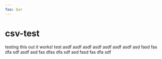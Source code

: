 ```yaml
---
foo: bar
---
```

# csv-test
testing this out it works! test
asdf
asdf
asdf
asdf
asdf
asdf
asdf
asd
fasd
fas
dfa
sdf
asdf
asd
fas
dfas
dfa
sdf
asd
fasd
fas
dfa
sdf
